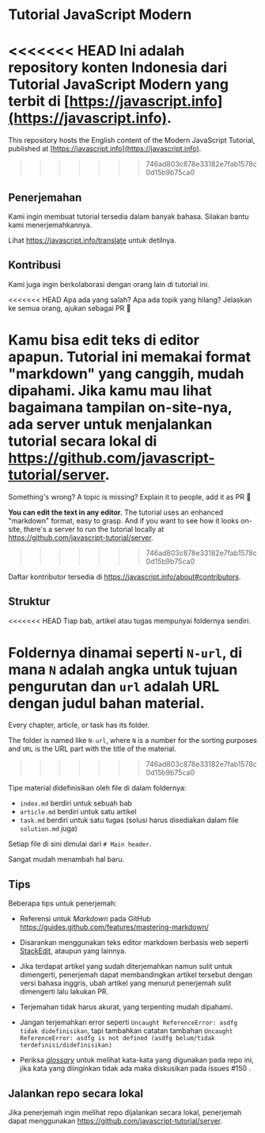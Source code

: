 # Tutorial JavaScript Modern

<<<<<<< HEAD
Ini adalah repository konten Indonesia dari Tutorial JavaScript Modern yang terbit di [https://javascript.info](https://javascript.info).
=======
This repository hosts the English content of the Modern JavaScript Tutorial, published at [https://javascript.info](https://javascript.info).
>>>>>>> 746ad803c878e33182e7fab1578c0d15b9b75ca0

## Penerjemahan

Kami ingin membuat tutorial tersedia dalam banyak bahasa. Silakan bantu kami menerjemahkannya.

Lihat <https://javascript.info/translate> untuk detilnya.

## Kontribusi

Kami juga ingin berkolaborasi dengan orang lain di tutorial ini.

<<<<<<< HEAD
Apa ada yang salah? Apa ada topik yang hilang? Jelaskan ke semua orang, ajukan sebagai PR 👏

**Kamu bisa edit teks di editor apapun.** Tutorial ini memakai format "markdown" yang canggih, mudah dipahami. Jika kamu mau lihat bagaimana tampilan on-site-nya, ada server untuk menjalankan tutorial secara lokal di <https://github.com/javascript-tutorial/server>.  
=======
Something's wrong? A topic is missing? Explain it to people, add it as PR 👏

**You can edit the text in any editor.** The tutorial uses an enhanced "markdown" format, easy to grasp. And if you want to see how it looks on-site, there's a server to run the tutorial locally at <https://github.com/javascript-tutorial/server>.
>>>>>>> 746ad803c878e33182e7fab1578c0d15b9b75ca0

Daftar kontributor tersedia di <https://javascript.info/about#contributors>.

## Struktur

<<<<<<< HEAD
Tiap bab, artikel atau tugas mempunyai foldernya sendiri.

Foldernya dinamai seperti `N-url`, di mana `N` adalah angka untuk tujuan pengurutan dan `url` adalah URL dengan judul bahan material.
=======
Every chapter, article, or task has its folder.

The folder is named like `N-url`, where `N` is a number for the sorting purposes and `URL` is the URL part with the title of the material.
>>>>>>> 746ad803c878e33182e7fab1578c0d15b9b75ca0

Tipe material didefinisikan oleh file di dalam foldernya:

  - `index.md` berdiri untuk sebuah bab
  - `article.md` berdiri untuk satu artikel
  - `task.md` berdiri untuk satu tugas (solusi harus disediakan dalam file `solution.md` juga)

Setiap file di sini dimulai dari `# Main header`.

Sangat mudah menambah hal baru.

## Tips

Beberapa tips untuk penerjemah:

- Referensi untuk _Markdown_ pada GitHub https://guides.github.com/features/mastering-markdown/
- Disarankan menggunakan teks editor markdown berbasis web seperti [StackEdit](https://stackedit.io/app#), ataupun yang lainnya.
- Jika terdapat artikel yang sudah diterjemahkan namun sulit untuk dimengerti, penerjemah dapat membandingkan artikel tersebut dengan versi bahasa inggris, ubah artikel yang menurut penerjemah sulit dimengerti lalu lakukan PR.

- Terjemahan tidak harus akurat, yang terpenting mudah dipahami.
- Jangan terjemahkan error seperti ```Uncaught ReferenceError: asdfg tidak didefinisikan```, tapi tambahkan catatan tambahan ```Uncaught ReferenceError: asdfg is not defined (asdfg belum/tidak terdefinisi/didefinisikan)```
- Periksa [_glossary_](https://github.com/javascript-tutorial/id.javascript.info/blob/master/glossary.md) untuk melihat kata-kata yang digunakan pada repo ini, jika kata yang diinginkan tidak ada maka diskusikan pada issues #150 .

## Jalankan repo secara lokal
Jika penerjemah ingin melihat repo dijalankan secara lokal, penerjemah dapat menggunakan https://github.com/javascript-tutorial/server.
